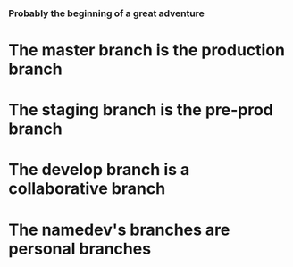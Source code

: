 ### Probably the beginning of a great adventure

# The master branch is the production branch

# The staging branch is the pre-prod branch

# The develop branch is a collaborative branch

# The namedev's branches are personal branches